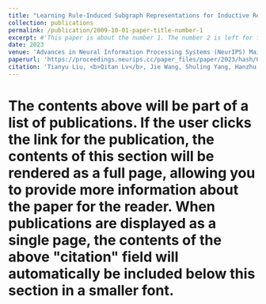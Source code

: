 ```yaml
---
title: "Learning Rule-Induced Subgraph Representations for Inductive Relation Prediction"
collection: publications
permalink: /publication/2009-10-01-paper-title-number-1
excerpt: #'This paper is about the number 1. The number 2 is left for future work.'
date: 2023
venue: 'Advances in Neural Information Processing Systems (NeurIPS) Main Conference Track'
paperurl: 'https://proceedings.neurips.cc/paper_files/paper/2023/hash/0b06c8673ebb453e5e468f7743d8f54e-Abstract-Conference.html'
citation: 'Tianyu Liu, <b>Qitan Lv</b>, Jie Wang, Shuling Yang, Hanzhu Chen'
---
```


# The contents above will be part of a list of publications. If the user clicks the link for the publication, the contents of this section will be rendered as a full page, allowing you to provide more information about the paper for the reader. When publications are displayed as a single page, the contents of the above "citation" field will automatically be included below this section in a smaller font.
